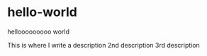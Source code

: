 # hello-world
hellooooooooo world

This is where I write a description 
2nd description 
3rd description 
